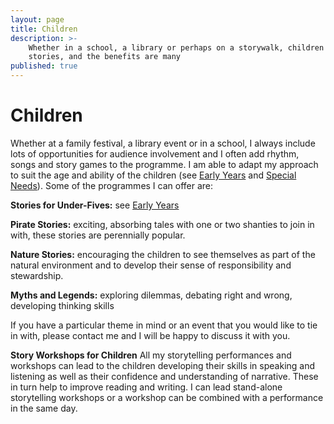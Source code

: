 ```yaml
---
layout: page
title: Children
description: >-
    Whether in a school, a library or perhaps on a storywalk, children love
    stories, and the benefits are many
published: true
---
```


# Children

Whether at a family festival, a library event or in a school, I always include lots of opportunities for audience involvement and I often add rhythm, songs and story games to the programme. I am able to adapt my approach to suit the age and ability of the children (see [Early Years](/services/storytelling-for-early-years/) and [Special Needs](/services/storytelling-for-special-needs/)).
Some of the programmes I can offer are:

**Stories for Under-Fives:** see [Early Years](/services/storytelling-for-early-years/)

**Pirate Stories:** exciting, absorbing tales with one or two shanties to join in with, these stories are perennially popular.

**Nature Stories:** encouraging the children to see themselves as part of the natural environment and to develop their sense of responsibility and stewardship.

**Myths and Legends:** exploring dilemmas, debating right and wrong, developing thinking skills

If you have a particular theme in mind or an event that you would like to tie in with, please contact me and I will be happy to discuss it with you.

**Story Workshops for Children**
All my storytelling performances and workshops can lead to the children developing their skills in speaking and listening as well as their confidence and understanding of narrative. These in turn help to improve reading and writing. I can lead stand-alone storytelling workshops or a workshop can be combined with a performance in the same day.
